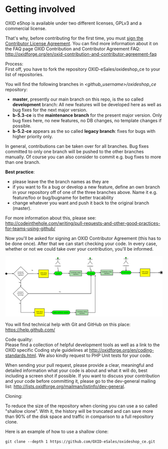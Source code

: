 Getting involved
================

OXID eShop is available under two different licenses, GPLv3 and a commercial license.

That's why, before contributing for the first time, you must <a href="https://gist.github.com/OXID-Admin/6df6ed126d074a54507d">sign the Contributor License Agreement</a>.
You can find more information about it on the FAQ page OXID Contribution and Contributor Agreement FAQ:
http://oxidforge.org/en/oxid-contribution-and-contributor-agreement-faq

Process:<br>
First off, you have to fork the repository OXID-eSales/oxideshop_ce to your list of repositories.

You will find the following branches in *\<github_username\>/oxideshop_ce* repository:

* **master**, presently our main branch on this repo, is the so called **development** branch: All new features will be developed here as well as bug fixes for the next major version.
* **b-5.3-ce** is the <b>maintenance branch</b> for the present major version. Only bug fixes here, no new features, no DB changes, no template changes if possible.
* **b-5.2-ce** appears as the so called <b>legacy branch</b>: fixes for bugs with higher priority only.

In general, contributions can be taken over for all branches. Bug fixes committed to only one branch will be pushed to the other branches manually. Of course you can also consider to commit e.g. bug fixes to more than one branch.

<b>Best practice</b>:
* please leave the the branch names as they are
* if you want to fix a bug or develop a new feature, define an own branch in your repository off of one of the three branches above. Name it e.g. feature/foo or bug/bugname for better tracability
* change whatever you want and push it back to the original branch (master).

For more information about this, please see:<br>
http://codeinthehole.com/writing/pull-requests-and-other-good-practices-for-teams-using-github/

Now you'll be asked for signing an OXID Contributor Agreement (this has to be done once). After that we can start checking your code. In every case, whether or not we could take over your contribution, you'll be informed.

![Image alt](git_contributor-activity.png)

You will find technical help with Git and GitHub on this place:<br>
https://help.github.com/

Code quality:<br>
Please find a collection of helpful development tools as well as a link to the OXID specific Coding style guidelines at http://oxidforge.org/en/coding-standards.html.
We also kindly request to PHP Unit tests for your code.

When sending your pull request, please provide a clear, meaningful and detailed information what your code is about and what it will do, best including a screen shot if possible.
If you want to discuss your contribution and your code before committing it, please go to the dev-general mailing list: http://lists.oxidforge.org/mailman/listinfo/dev-general.

Cloning:<br>

To reduce the size of the repository when cloning you can use a so called "shallow clone".
With it, the history will be truncated and can save more than 90% of the disk space and traffic in comparison to a full repository clone.

Here is an example of how to use a shallow clone:

`git clone --depth 1 https://github.com/OXID-eSales/oxideshop_ce.git`

